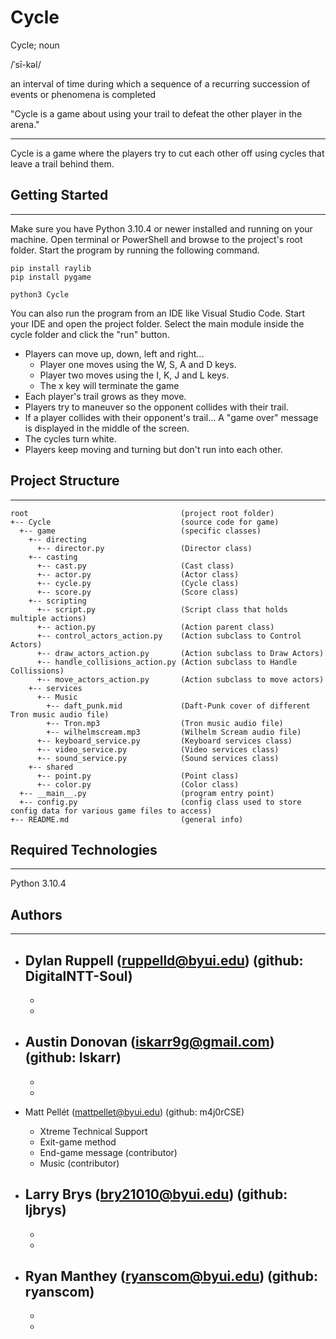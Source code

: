 # Cycle

Cycle; noun

/ˈsī-kəl/

an interval of time during which a sequence of a recurring succession of events or phenomena is completed

"Cycle is a game about using your trail to defeat the other player in the arena."

---

Cycle is a game where the players try to cut each other off using cycles that leave a trail behind them.

## Getting Started

---

Make sure you have Python 3.10.4 or newer installed and running on your machine. Open terminal or PowerShell and
browse to the project's root folder. Start the program by running the following command.

```
pip install raylib
pip install pygame
```

```
python3 Cycle
```

You can also run the program from an IDE like Visual Studio Code. Start your IDE and open the
project folder. Select the main module inside the cycle folder and click the "run" button.

- Players can move up, down, left and right...
  - Player one moves using the W, S, A and D keys.
  - Player two moves using the I, K, J and L keys.
  - The x key will terminate the game 
- Each player's trail grows as they move.
- Players try to maneuver so the opponent collides with their trail.
- If a player collides with their opponent's trail...
  A "game over" message is displayed in the middle of the screen.
- The cycles turn white.
- Players keep moving and turning but don't run into each other.

## Project Structure

---

```
root                                  (project root folder)
+-- Cycle                             (source code for game)
  +-- game                            (specific classes)
    +-- directing
      +-- director.py                 (Director class)
    +-- casting
      +-- cast.py                     (Cast class)
      +-- actor.py                    (Actor class)
      +-- cycle.py                    (Cycle class)
      +-- score.py                    (Score class)
    +-- scripting
      +-- script.py                   (Script class that holds multiple actions)
      +-- action.py                   (Action parent class)
      +-- control_actors_action.py    (Action subclass to Control Actors)
      +-- draw_actors_action.py       (Action subclass to Draw Actors)
      +-- handle_collisions_action.py (Action subclass to Handle Collissions)
      +-- move_actors_action.py       (Action subclass to move actors)
    +-- services
      +-- Music
        +-- daft_punk.mid             (Daft-Punk cover of different Tron music audio file)
        +-- Tron.mp3                  (Tron music audio file)
        +-- wilhelmscream.mp3         (Wilhelm Scream audio file)
      +-- keyboard_service.py         (Keyboard services class)
      +-- video_service.py            (Video services class)
      +-- sound_service.py            (Sound services class)
    +-- shared
      +-- point.py                    (Point class)
      +-- color.py                    (Color class)
  +-- __main__.py                     (program entry point)
  +-- config.py                       (config class used to store config data for various game files to access)
+-- README.md                         (general info)
```

## Required Technologies

---

Python 3.10.4

## Authors

---

* Dylan Ruppell (ruppelld@byui.edu) (github: DigitalNTT-Soul)
    -
    -
    -
    
* Austin Donovan (iskarr9g@gmail.com) (github: Iskarr)
    -
    -
    -

* Matt Pellét (mattpellet@byui.edu) (github: m4j0rCSE) 
    - Xtreme Technical Support
    - Exit-game method
    - End-game message (contributor)
    - Music (contributor)

* Larry Brys (bry21010@byui.edu) (github: ljbrys)
    -
    -
    -

* Ryan Manthey (ryanscom@byui.edu) (github: ryanscom)
    -
    -
    -